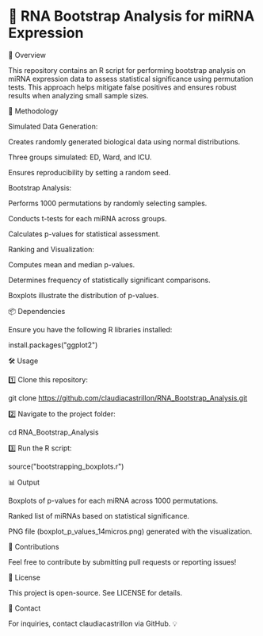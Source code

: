 # 🧬 RNA Bootstrap Analysis for miRNA Expression
📌 Overview

This repository contains an R script for performing bootstrap analysis on miRNA expression data to assess statistical significance using permutation tests. This approach helps mitigate false positives and ensures robust results when analyzing small sample sizes.

🔬 Methodology

Simulated Data Generation:

Creates randomly generated biological data using normal distributions.

Three groups simulated: ED, Ward, and ICU.

Ensures reproducibility by setting a random seed.

Bootstrap Analysis:

Performs 1000 permutations by randomly selecting samples.

Conducts t-tests for each miRNA across groups.

Calculates p-values for statistical assessment.

Ranking and Visualization:

Computes mean and median p-values.

Determines frequency of statistically significant comparisons.

Boxplots illustrate the distribution of p-values.

📦 Dependencies

Ensure you have the following R libraries installed:

install.packages("ggplot2")

🛠️ Usage

1️⃣ Clone this repository:

git clone https://github.com/claudiacastrillon/RNA_Bootstrap_Analysis.git

2️⃣ Navigate to the project folder:

cd RNA_Bootstrap_Analysis

3️⃣ Run the R script:

source("bootstrapping_boxplots.r")

📊 Output

Boxplots of p-values for each miRNA across 1000 permutations.

Ranked list of miRNAs based on statistical significance.

PNG file (boxplot_p_values_14micros.png) generated with the visualization.

🤝 Contributions

Feel free to contribute by submitting pull requests or reporting issues!

📜 License

This project is open-source. See LICENSE for details.

📩 Contact

For inquiries, contact claudiacastrillon via GitHub. 💡


